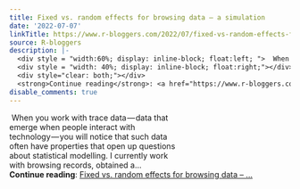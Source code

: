 ```yaml
---
title: Fixed vs. random effects for browsing data – a simulation
date: '2022-07-07'
linkTitle: https://www.r-bloggers.com/2022/07/fixed-vs-random-effects-for-browsing-data-a-simulation/
source: R-bloggers
description: |-
  <div style = "width:60%; display: inline-block; float:left; ">  When you work with trace data — data that emerge when people interact with technology — you will notice that such data often have properties that open up questions about statistical modelling. I currently work with browsing records, obtained a...</div>
  <div style = "width: 40%; display: inline-block; float:right;"></div>
  <div style="clear: both;"></div>
  <strong>Continue reading</strong>: <a href="https://www.r-bloggers.com/2022/07/fixed-vs-random-effects-for-browsing-data-a-simulation/">Fixed vs. random effects for browsing data – ...
disable_comments: true
---
```

<div style = "width:60%; display: inline-block; float:left; ">  When you work with trace data — data that emerge when people interact with technology — you will notice that such data often have properties that open up questions about statistical modelling. I currently work with browsing records, obtained a...</div>
<div style = "width: 40%; display: inline-block; float:right;"></div>
<div style="clear: both;"></div>
<strong>Continue reading</strong>: <a href="https://www.r-bloggers.com/2022/07/fixed-vs-random-effects-for-browsing-data-a-simulation/">Fixed vs. random effects for browsing data – ...